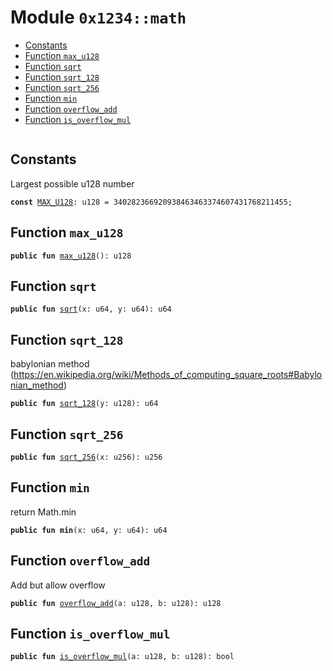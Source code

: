 
<a id="0x1234_math"></a>

# Module `0x1234::math`



-  [Constants](#@Constants_0)
-  [Function `max_u128`](#0x1234_math_max_u128)
-  [Function `sqrt`](#0x1234_math_sqrt)
-  [Function `sqrt_128`](#0x1234_math_sqrt_128)
-  [Function `sqrt_256`](#0x1234_math_sqrt_256)
-  [Function `min`](#0x1234_math_min)
-  [Function `overflow_add`](#0x1234_math_overflow_add)
-  [Function `is_overflow_mul`](#0x1234_math_is_overflow_mul)


<pre><code></code></pre>



<a id="@Constants_0"></a>

## Constants


<a id="0x1234_math_MAX_U128"></a>

Largest possible u128 number


<pre><code><b>const</b> <a href="math.md#0x1234_math_MAX_U128">MAX_U128</a>: u128 = 340282366920938463463374607431768211455;
</code></pre>



<a id="0x1234_math_max_u128"></a>

## Function `max_u128`



<pre><code><b>public</b> <b>fun</b> <a href="math.md#0x1234_math_max_u128">max_u128</a>(): u128
</code></pre>



<a id="0x1234_math_sqrt"></a>

## Function `sqrt`



<pre><code><b>public</b> <b>fun</b> <a href="math.md#0x1234_math_sqrt">sqrt</a>(x: u64, y: u64): u64
</code></pre>



<a id="0x1234_math_sqrt_128"></a>

## Function `sqrt_128`

babylonian method (https://en.wikipedia.org/wiki/Methods_of_computing_square_roots#Babylonian_method)


<pre><code><b>public</b> <b>fun</b> <a href="math.md#0x1234_math_sqrt_128">sqrt_128</a>(y: u128): u64
</code></pre>



<a id="0x1234_math_sqrt_256"></a>

## Function `sqrt_256`



<pre><code><b>public</b> <b>fun</b> <a href="math.md#0x1234_math_sqrt_256">sqrt_256</a>(x: u256): u256
</code></pre>



<a id="0x1234_math_min"></a>

## Function `min`

return Math.min


<pre><code><b>public</b> <b>fun</b> <b>min</b>(x: u64, y: u64): u64
</code></pre>



<a id="0x1234_math_overflow_add"></a>

## Function `overflow_add`

Add but allow overflow


<pre><code><b>public</b> <b>fun</b> <a href="math.md#0x1234_math_overflow_add">overflow_add</a>(a: u128, b: u128): u128
</code></pre>



<a id="0x1234_math_is_overflow_mul"></a>

## Function `is_overflow_mul`



<pre><code><b>public</b> <b>fun</b> <a href="math.md#0x1234_math_is_overflow_mul">is_overflow_mul</a>(a: u128, b: u128): bool
</code></pre>
